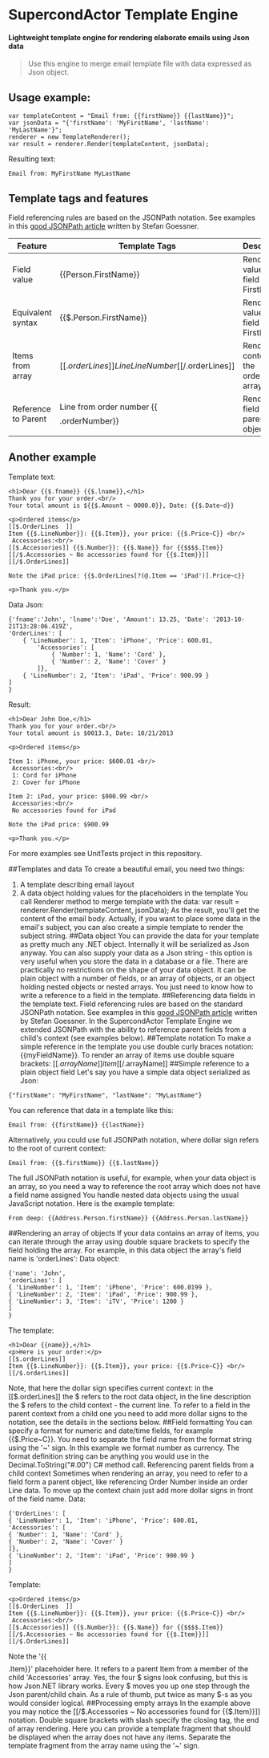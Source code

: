 # SupercondActor Template Engine
#### Lightweight template engine for rendering elaborate emails using Json data
> Use this engine to merge email template file with data expressed as Json object.

## Usage example:
```
var templateContent = "Email from: {{firstName}} {{lastName}}";
var jsonData = "{'firstName': 'MyFirstName', 'lastName': 'MyLastName'}";
renderer = new TemplateRenderer();
var result = renderer.Render(templateContent, jsonData);
```
Resulting text:
```
Email from: MyFirstName MyLastName
```
## Template tags and features
Field referencing rules are based on the JSONPath notation. See examples in this [good JSONPath article](http://goessner.net/articles/JsonPath/) written by Stefan Goessner.

Feature | Template Tags | Description
------- | ------------- | -----------
Field value | {{Person.FirstName}} | Renders value of the field FirstName
Equivalent syntax | {{$.Person.FirstName}} | Renders value of the field FirstName
Items from array | [[$.orderLines]] Line {{LineNumber}} [[/$.orderLines]] | Renders content of the orderLines array
Reference to Parent | Line from order number {{$$$$.orderNumber}} | Renders field from parent object

## Another example
Template text:
```
<h1>Dear {{$.fname}} {{$.lname}},</h1>
Thank you for your order.<br/>
Your total amount is ${{$.Amount ~ 0000.0}}, Date: {{$.Date~d}}

<p>Ordered items</p>
[[$.OrderLines  ]]
Item {{$.LineNumber}}: {{$.Item}}, your price: {{$.Price~C}} <br/>
 Accessories:<br/>
[[$.Accessories]] {{$.Number}}: {{$.Name}} for {{$$$$.Item}}
[[/$.Accessories ~ No accessories found for {{$.Item}}]][[/$.OrderLines]]

Note the iPad price: {{$.OrderLines[?(@.Item == 'iPad')].Price~c}}

<p>Thank you.</p>
```
Data Json:
```
{'fname':'John', 'lname':'Doe', 'Amount': 13.25, 'Date': '2013-10-21T13:28:06.419Z',
'OrderLines': [
	{ 'LineNumber': 1, 'Item': 'iPhone', 'Price': 600.01,
		'Accessories': [
			{ 'Number': 1, 'Name': 'Cord' },
			{ 'Number': 2, 'Name': 'Cover' }
		]},
	{ 'LineNumber': 2, 'Item': 'iPad', 'Price': 900.99 }
]
}
```
Result:
```
<h1>Dear John Doe,</h1>
Thank you for your order.<br/>
Your total amount is $0013.3, Date: 10/21/2013

<p>Ordered items</p>

Item 1: iPhone, your price: $600.01 <br/>
 Accessories:<br/>
 1: Cord for iPhone
 2: Cover for iPhone

Item 2: iPad, your price: $900.99 <br/>
 Accessories:<br/>
 No accessories found for iPad

Note the iPad price: $900.99

<p>Thank you.</p>
```
For more examples see UnitTests project in this repository.

##Templates and data
To create a beautiful email, you need two things:
1.	A template describing email layout
2.	A data object holding values for the placeholders in the template
You call Renderer method to merge template with the data:
var result = renderer.Render(templateContent, jsonData);
As the result, you'll get the content of the email body. Actually, if you want to place some data in the email's subject, you can also create a simple template to render the subject string.
##Data object
You can provide the data for your template as pretty much any .NET object. Internally it will be serialized as Json anyway. You can also supply your data as a Json string - this option is very useful when you store the data in a database or a file.
There are practically no restrictions on the shape of your data object. It can be plain object with a number of fields, or an array of objects, or an object holding nested objects or nested arrays. You just need to know how to write a reference to a field in the template.
##Referencing data fields in the template text.
Field referencing rules are based on the standard JSONPath notation. See examples in this [good JSONPath article](http://goessner.net/articles/JsonPath/) written by Stefan Goessner.
In the SupercondActor Template Engine we extended JSONPath with the ability to reference parent fields from a child's context (see examples below).
##Template notation
To make a simple reference in the template you use double curly braces notation: {{myFieldName}}.
To render an array of items use double square brackets: [[$.arrayName]] {{item}} [[/$.arrayName]]
##Simple reference to a plain object field
Let's say you have a simple data object serialized as Json:
```
{"firstName": "MyFirstName", "lastName": "MyLastName"}
```
You can reference that data in a template like this:
```
Email from: {{firstName}} {{lastName}}
```
Alternatively, you could use full JSONPath notation, where dollar sign refers to the root of current context:
```
Email from: {{$.firstName}} {{$.lastName}}
```
The full JSONPath notation is useful, for example, when your data object is an array, so you need a way to reference the root array which does not have a field name assigned
You handle nested data objects using the usual JavaScript notation. Here is the example template:
```
From deep: {{Address.Person.firstName}} {{Address.Person.lastName}}
```
##Rendering an array of objects
If your data contains an array of items, you can iterate through the array using double square brackets to specify the field holding the array. For example, in this data object the array's field name is 'orderLines':
Data object:
```
{'name': 'John',
'orderLines': [
{ 'LineNumber': 1, 'Item': 'iPhone', 'Price': 600.0199 },
{ 'LineNumber': 2, 'Item': 'iPad', 'Price': 900.99 },
{ 'LineNumber': 3, 'Item': 'iTV', 'Price': 1200 }
]
}
```
The template:
```
<h1>Dear {{name}},</h1>
<p>Here is your order:</p>
[[$.orderLines]]
Item {{$.LineNumber}}: {{$.Item}}, your price: {{$.Price~C}} <br/>[[/$.orderLines]]
```
Note, that here the dollar sign specifies current context: in the [[$.orderLines]] the $ refers to the root data object, in the line description the $ refers to the child context - the current line. To refer to a field in the parent context from a child one you need to add more dollar signs to the notation, see the details in the sections below.
##Field formatting
You can specify a format for numeric and date/time fields, for example {{$.Price~C}}. You need to separate the field name from the format string using the '~' sign. In this example we format number as currency. The format definition string can be anything you would use in the Decimal.ToString("#.00") C# method call.
Referencing parent fields from a child context
Sometimes when rendering an array, you need to refer to a field form a parent object, like referencing Order Number inside an order Line data. To move up the context chain just add more dollar signs in front of the field name.
Data:
```
{'OrderLines': [
{ 'LineNumber': 1, 'Item': 'iPhone', 'Price': 600.01,
'Accessories': [
{ 'Number': 1, 'Name': 'Cord' },
{ 'Number': 2, 'Name': 'Cover' }
]},
{ 'LineNumber': 2, 'Item': 'iPad', 'Price': 900.99 }
]
}
```
Template:
```
<p>Ordered items</p>
[[$.OrderLines  ]]
Item {{$.LineNumber}}: {{$.Item}}, your price: {{$.Price~C}} <br/>
 Accessories:<br/>
[[$.Accessories]] {{$.Number}}: {{$.Name}} for {{$$$$.Item}}
[[/$.Accessories ~ No accessories found for {{$.Item}}]][[/$.OrderLines]]
```
Note the '{{$$$$.Item}}' placeholder here. It refers to a parent Item from a member of the child 'Accessories' array.
Yes, the four $ signs look confusing, but this is how Json.NET library works. Every $ moves you up one step through the Json parent/child chain. As a rule of thumb, put twice as many $-s as you would consider logical.
##Processing empty arrays
In the example above you may notice the [[/$.Accessories ~ No accessories found for {{$.Item}}]] notation. Double square brackets with slash specify the closing tag, the end of array rendering. Here you can provide a template fragment that should be displayed when the array does not have any items. Separate the template fragment from the array name using the '~' sign.
